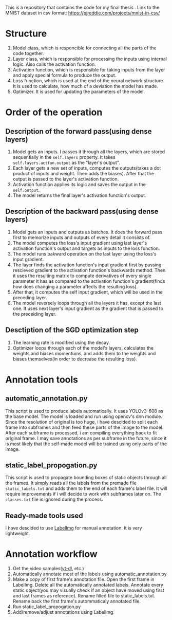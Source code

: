 This is a repository that contains the code for my final thesis  .
Link to the MNIST dataset in csv format: https://pjreddie.com/projects/mnist-in-csv/

# Structure

1. Model class, which is responcible for connecting all the parts of the code together.
2. Layer class, which is responsible for processing the inputs using internal logic. Also calls the activation function.
3. Activation function, which is responsible for taking inputs from the layer and apply special formula to produce the output.
4. Loss function, which is used at the end of the neural network structure. It is used to calculate, how much of a deviation the model has made.
5. Optimizer. It is used for updating the parameters of the model.

# Order of the operation

## Description of the forward pass(using dense layers)

1. Model gets an inputs. I passes it through all the layers, which are stored sequentially in the `self.layers` property. It takes `self.layers.actfun.output` as the "layer's output".
2. Each layer gets a new set of inputs, computes the outputs(takes a dot product of inputs and weight. Then adds the biases). After that the output is passed to the layer's activation function.
3. Activation function applies its logic and saves the output in the `self.output`.
4. The model returns the final layer's activation function's output.

## Description of the backward pass(using dense layers)

1. Model gets an inputs and outputs as batches. It does the forward pass first to memorize inputs and outputs of every detail it consists of.
2. The model computes the loss's input gradient using last layer's activation function's output and targets as inputs to the loss function.
3. The model runs bakward operation on the last layer using the loss's input gradient.
4. The layer finds the activation function's input gradient first by passing rescieved gradient to the activation function's backwards method. Then it uses the resulting matrix to compute derivatives of every single parameter it has as compared to the activation function's gradient(finds how does changing a parameter affects the resulting loss).
5. After that, it computes the self input gradient, which will be used in the preceding layer.
6. The model reversely loops through all the layers it has, except the last one. It uses next layer's input gradient as the gradient that is passed to the preceiding layer.

## Desctiption of the SGD optimization step

1. The learning rate is modified using the decay.
2. Optimizer loops through each of the model's layers, calculates the weights and biases momentums, and adds them to the weights and biases themselves(in order to decrease the resulting loss).

# Annotation tools

## automatic_annotation.py

This script is used to produce labels automatically. It uses YOLOv3-608 as the base model. The model is loaded and run using opencv's dnn module. Since the resolution of original is too huge, i have descided to split each frame into subframes and then feed these parts of the image to the model. After each subframe is processed, i am compiling everything back to fit original frame. I may save annotations as per subframe in the future, since it is most likely that the self-made model will be trained using only parts of the image.

## static_label_propogation.py

This script is used to propagate bounding boxes of static objects through all the frames. It simply reads all the labels from the premade file `static_labels.txt` and adds them to the end of each frame's label file. It will require improvements if i will decide to work with subframes later on. The `classes.txt` file is ignored during the process.

## Ready-made tools used

I have descided to use [LabelImg](https://github.com/tzutalin/labelImg) for manual annotation. It is very lightweight.

# Annotation workflow

1. Get the video samples([yt-dl](https://github.com/ytdl-org/youtube-dl), etc.)
2. Automatically annotate most of the labels using automatic_annotation.py
3. Make a copy of first frame's annotation file. Open the first frame in LabelImg. Delete all the automatically annotated labels. Annotate every static object(you may visually check if an object have moved using first and last frames as reference). Rename filled file to static_labels.txt. Rename back the first frame's autommaticaly annotated file.
4. Run static_label_propogation.py
5. Add/remove/adjust annotations using LabelImg.